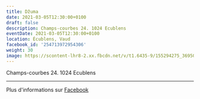 ```yaml
---
title: Džuma
date: 2021-03-05T12:30:00+0100
draft: false
description: Champs-courbes 24. 1024 Ecublens
eventDate: 2021-03-05T12:30:00+0100
location: Écublens, Vaud
facebook_id: '254713972954306'
weight: 30
image: https://scontent-lhr8-2.xx.fbcdn.net/v/t1.6435-9/155294275_3695079563921169_4909597834044538694_n.jpg?_nc_cat=101&ccb=1-7&_nc_sid=9e60e4&_nc_ohc=rMCfLQJL7J0Q7kNvwFWuySM&_nc_oc=AdlxPlwdWFNd3W1HuRJ4vtws7mMcLVrSIYKe2NU6Iu50GqqC3x2z_inYs0H3A7twABw&_nc_zt=23&_nc_ht=scontent-lhr8-2.xx&edm=ABTKTjYEAAAA&_nc_gid=gQQ84UjeM_V27VDlhffrBw&oh=00_AfR72sx8U0J_ZSMhbZsh9XgofvtuHWnF6hOQiWBdz9erew&oe=68B2515B
---
```


Champs-courbes 24. 1024 Ecublens

---

Plus d'informations sur [Facebook](https://facebook.com/events/254713972954306)